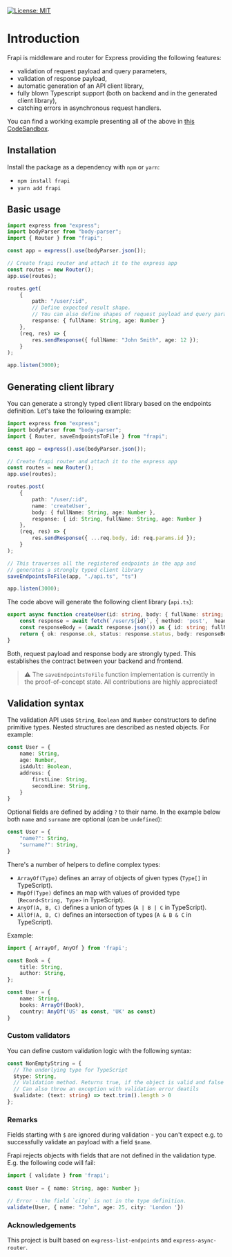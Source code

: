 [![License: MIT](https://img.shields.io/badge/License-MIT-yellow.svg)](https://opensource.org/licenses/MIT)

# Introduction

Frapi is middleware and router for Express providing the following features:

- validation of request payload and query parameters,
- validation of response payload,
- automatic generation of an API client library,
- fully blown Typescript support (both on backend and in the generated client library),
- catching errors in asynchronous request handlers.

You can find a working example presenting all of the above in
[this CodeSandbox](https://codesandbox.io/s/ancient-morning-cd4vbo?file=/index.ts).

## Installation

Install the package as a dependency with `npm` or `yarn`:

- `npm install frapi`
- `yarn add frapi`

## Basic usage

```typescript
import express from "express";
import bodyParser from "body-parser";
import { Router } from "frapi";

const app = express().use(bodyParser.json());

// Create frapi router and attach it to the express app
const routes = new Router();
app.use(routes);

routes.get(
    {
        path: "/user/:id",
        // Define expected result shape. 
        // You can also define shapes of request payload and query parameters.
        response: { fullName: String, age: Number } 
    },
    (req, res) => {
        res.sendResponse({ fullName: "John Smith", age: 12 });
    }
);

app.listen(3000);
```

## Generating client library

You can generate a strongly typed client library based on the endpoints definition. Let's take the following example:

```typescript
import express from "express";
import bodyParser from "body-parser";
import { Router, saveEndpointsToFile } from "frapi";

const app = express().use(bodyParser.json());

// Create frapi router and attach it to the express app
const routes = new Router();
app.use(routes);

routes.post(
    {
        path: "/user/:id",
        name: 'createUser',
        body: { fullName: String, age: Number },
        response: { id: String, fullName: String, age: Number } 
    },
    (req, res) => {
        res.sendResponse({ ...req.body, id: req.params.id });
    }
);

// This traverses all the registered endpoints in the app and 
// generates a strongly typed client library
saveEndpointsToFile(app, "./api.ts", "ts")

app.listen(3000);
```

The code above will generate the following client library (`api.ts`):

```typescript
export async function createUser(id: string, body: { fullName: string; age: number }) {
    const response = await fetch(`/user/${id}`, { method: 'post',  headers: { 'Content-Type': 'application/json' }, body: JSON.stringify(body), });
    const responseBody = (await response.json()) as { id: string; fullName: string; age: number };
    return { ok: response.ok, status: response.status, body: responseBody, headers: response.headers, response };
}
```

Both, request payload and response body are strongly typed. This establishes the contract between
your backend and frontend.

> :warning: The `saveEndpointsToFile` function implementation is currently in the proof-of-concept state.
> All contributions are highly appreciated!

## Validation syntax

The validation API uses `String`, `Boolean` and `Number`  constructors to define primitive types.
Nested structures are described as nested objects. For example:

```typescript
const User = {
    name: String,
    age: Number,
    isAdult: Boolean,
    address: {
        firstLine: String,
        secondLine: String,
    }
}
```

Optional fields are defined by adding `?` to their name. In the example below
both `name` and `surname` are optional (can be `undefined`):

```typescript
const User = {
    "name?": String,
    "surname?": String,
}
```

There's a number of helpers to define complex types:

- `ArrayOf(Type)` defines an array of objects of given types (`Type[]` in TypeScript).
- `MapOf(Type)` defines an map with values of provided type (`Record<String, Type>` in TypeScript).
- `AnyOf(A, B, C)` defines a union of types (`A | B | C` in TypeScript).
- `AllOf(A, B, C)` defines an intersection of types (`A & B & C` in TypeScript).

Example:

```typescript
import { ArrayOf, AnyOf } from 'frapi';

const Book = {
    title: String,
    author: String,
};

const User = {
    name: String,
    books: ArrayOf(Book),                       
    country: AnyOf('US' as const, 'UK' as const) 
}
```

### Custom validators

You can define custom validation logic with the following syntax:

```typescript
const NonEmptyString = {
  // The underlying type for TypeScript
  $type: String,
  // Validation method. Returns true, if the object is valid and false otherwise.
  // Can also throw an exception with validation error deatils 
  $validate: (text: string) => text.trim().length > 0
};
```

### Remarks

Fields starting with `$` are ignored during validation - you can't expect e.g. to successfully validate
an payload with a field `$name`.

Frapi rejects objects with fields that are not defined in the validation type. E.g. the following code will fail:

```typescript
import { validate } from 'frapi';
    
const User = { name: String, age: Number };

// Error - the field `city` is not in the type definition. 
validate(User, { name: "John", age: 25, city: 'London '})
```


### Acknowledgements

This project is built based on `express-list-endpoints` and `express-async-router`.
